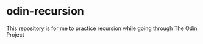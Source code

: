 # odin-recursion
This repository is for me to practice recursion while going through
The Odin Project
